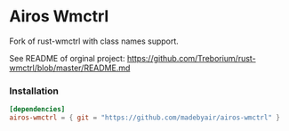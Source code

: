 # Airos Wmctrl

Fork of rust-wmctrl with class names support.

See README of orginal project: https://github.com/Treborium/rust-wmctrl/blob/master/README.md


### Installation
```toml
[dependencies]
airos-wmctrl = { git = "https://github.com/madebyair/airos-wmctrl" }
```
